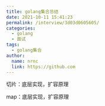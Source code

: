```yaml
---
title: golang集合总结
date: 2021-10-11 15:41:23
permalink: /interview/3d03d0605605/
categories:
  - golang
  - 面试
tags:
  - golang集合
author: 
  name: nrnc
  link: https://github.com
---
```






切片：底层实现，扩容原理

map：底层实现，扩容原理


